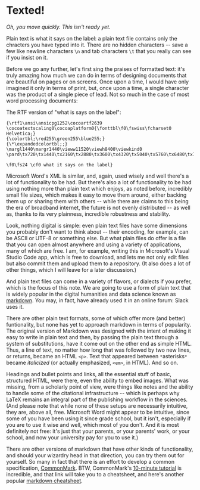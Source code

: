 # Texted!

*Oh, you move quickly. This isn't ready yet.*

Plain text is what it says on the label: a plain text file contains only the chracters you have typed into it. There are no hidden characters -- save a few like newline characters `\n` and tab characters `\t` that you really can see if you insist on it. 

Before we go any further, let's first sing the praises of formatted text: it's truly amazing how much we can do in terms of designing documents that are beautiful on pages or on screens. Once upon a time, I would have only imagined it only in terms of print, but, once upon a time, a single character was the product of a single piece of lead. Not so much in the case of most word processing documents:

The RTF version of "what is says on the label":

```
{\rtf1\ansi\ansicpg1252\cocoartf2639
\cocoatextscaling0\cocoaplatform0{\fonttbl\f0\fswiss\fcharset0 Helvetica;}
{\colortbl;\red255\green255\blue255;}
{\*\expandedcolortbl;;}
\margl1440\margr1440\vieww11520\viewh8400\viewkind0
\pard\tx720\tx1440\tx2160\tx2880\tx3600\tx4320\tx5040\tx5760\tx6480\tx7200\tx7920\tx8640\pardirnatural\partightenfactor0

\f0\fs24 \cf0 what it says on the label}
```

Microsoft Word's XML is similar, and, again, used wisely and well there's a lot of functionality to be had. But there's also a lot of functionality to be had using nothing more than plain text which enjoys, as noted before, incredibly small file sizes, which makes it easy to move them around, either backing them up or sharing them with others -- while there are claims to this being the era of broadband internet, the future is not evenly distributed -- as well as, thanks to its very plainness, incredible robustness and stability.

Look, nothing digital is simple: even plain text files have some dimensions you probably don't want to think about -- their encoding, for example, can be ASCII or UTF-8 or something else. But what plain files do offer is a file that you can open almost anywhere and using a variety of applications, many of which are free. I am, for example, writing this in Microsoft's Visual Studio Code app, which is free to download, and lets me not only edit files but also commit them and upload them to a repository. (It also does a lot of other things, which I will leave for a later discussion.)

And plain text files can come in a variety of flavors, or dialects if you prefer, which is the focus of this note. We are going to use a form of plain text that is widely popular in the digital humanities and data science known as [markdown](https://en.wikipedia.org/wiki/Markdown). You may, in fact, have already used it in an online forum: Slack uses it. 

There are other plain text formats, some of which offer more (and better) funtionality, but none has yet to approach markdown in terms of popularity. The original version of Markdown was designed with the intent of making it easy to write in plain text and then, by passing the plain text through a system of substitutions, have it come out on the other end as simple HTML. Thus, a line of text, no matter how long that was followed by two new lines, or returns, became an HTML `<p>`. Text that appeared between `*`asterisks`*` became *italicized* (or actually emphasized, `<em>`, in HTML). And so on. 

Headings and bullet points and links, all the essential stuff of basic, structured HTML, were there, even the ability to embed images. What was missing, from a scholarly point of view, were things like notes and the ability to handle some of the citational infrastructure -- which is perhaps why LaTeX remains an integral part of the publishing workflow in the sciences. (And please note that while none of these setups are necessarily intuitive, they are, above all, free. Microsoft Word might appear to be intuitive, since some of you have been using it since grade school, but it isn't, especially if you are to use it wise and well, which most of you don't. And it is most definitely not free: it's just that your parents, or your parents' work, or your school, and now your university pay for you to use it.)

There are other versions of markdown that have other kinds of functionality, and should your wizardry head in that direction, you can try them out for yourself. So many in fact that there is an effort to develop a common specification, [CommonMark](https://commonmark.org). BTW, CommonMark's [10-minute tutorial](https://commonmark.org/help/) is incredible, and that link will take you to a cheatsheet, and here's another popular [markdown cheatsheet](https://github.com/adam-p/markdown-here/wiki/Markdown-Cheatsheet). 
